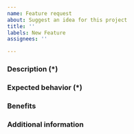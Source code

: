```yaml
---
name: Feature request
about: Suggest an idea for this project
title: ''
labels: New Feature
assignees: ''

---
```


<!---
 Fields marked with (*) are required. Please don't remove the template.
-->

### Description (*)
<!--- Describe the feature you would like to add. -->

### Expected behavior (*)
<!--- What is the expected behavior of this feature? How is it going to work? -->

### Benefits
<!--- How do you think this feature would improve Magento? -->

### Additional information
<!--- What other information can you provide about the desired feature? -->
